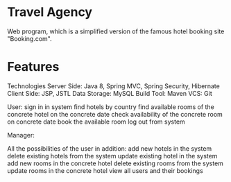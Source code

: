# Travel Agency
Web program, which is a simplified version of the famous hotel booking site "Booking.com".

# Features

Technologies
Server Side: Java 8, Spring MVC, Spring Security, Hibernate
Client Side: JSP, JSTL
Data Storage: MySQL
Build Tool: Maven
VCS: Git

User:
sign in in system
find hotels by country
find available rooms of the concrete hotel on the concrete date
check availability of the concrete room on concrete date
book the available room
log out from system

Manager:

All the possibilities of the user in addition:
add new hotels in the system
delete existing hotels from the system
update existing hotel in the system
add new rooms in the concrete hotel
delete existing rooms from the system
update rooms in the concrete hotel
view all users and their bookings
